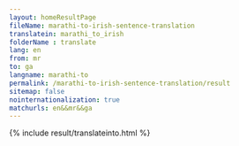 ```yaml
---
layout: homeResultPage
fileName: marathi-to-irish-sentence-translation
translatein: marathi_to_irish
folderName : translate
lang: en
from: mr
to: ga
langname: marathi-to
permalink: /marathi-to-irish-sentence-translation/result
sitemap: false
nointernationalization: true
matchurls: en&&mr&&ga
---
```

{% include result/translateinto.html %}

<script src="/js/result/translation.js" data-foldername="{{page.folderName}}" data-lang="{{page.lang}}"></script>

